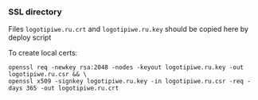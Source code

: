 ### SSL directory
Files `logotipiwe.ru.crt` and `logotipiwe.ru.key` should be copied here by deploy script

To create local certs: 
```shell
openssl req -newkey rsa:2048 -nodes -keyout logotipiwe.ru.key -out logotipiwe.ru.csr && \
openssl x509 -signkey logotipiwe.ru.key -in logotipiwe.ru.csr -req -days 365 -out logotipiwe.ru.crt
```
